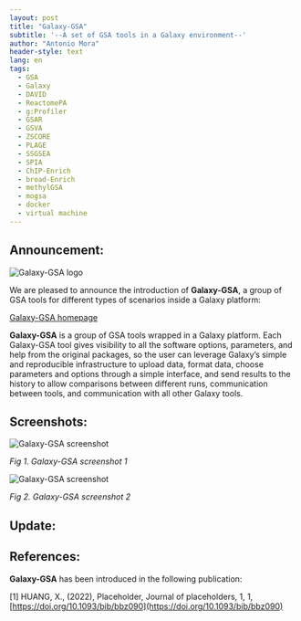```yaml
---
layout: post
title: "Galaxy-GSA"
subtitle: '--A set of GSA tools in a Galaxy environment--'
author: "Antonio Mora"
header-style: text
lang: en
tags:
  - GSA
  - Galaxy
  - DAVID
  - ReactomePA
  - g:Profiler
  - GSAR
  - GSVA
  - ZSCORE
  - PLAGE
  - SSGSEA
  - SPIA
  - ChIP-Enrich
  - broad-Enrich
  - methylGSA
  - mogsa
  - docker
  - virtual machine
---
```


## Announcement:
![Galaxy-GSA logo](/img/galaxygsa-logo-200x200.png)

We are pleased to announce the introduction of **Galaxy-GSA**, a group of GSA tools for different types of scenarios inside a Galaxy platform:

[Galaxy-GSA homepage](https://gsa-central.github.io/galaxy.html)

**Galaxy-GSA** is a group of GSA tools wrapped in a Galaxy platform. Each Galaxy-GSA tool gives visibility to all the software options, parameters, and help from the original packages, so the user can leverage Galaxy’s simple and reproducible infrastructure to upload data, format data, choose parameters and options through a simple interface, and send results to the history to allow comparisons between different runs, communication between tools, and communication with all other Galaxy tools.

## Screenshots:

![Galaxy-GSA screenshot](/img/galaxygsa-screenshot1.PNG)

_Fig 1. Galaxy-GSA screenshot 1_

![Galaxy-GSA screenshot](/img/galaxygsa-screenshot2.PNG)

_Fig 2. Galaxy-GSA screenshot 2_

## Update:
## References:
**Galaxy-GSA** has been introduced in the following publication:

[1] HUANG, X., (2022), Placeholder, Journal of placeholders, 1, 1, [https://doi.org/10.1093/bib/bbz090](https://doi.org/10.1093/bib/bbz090)
